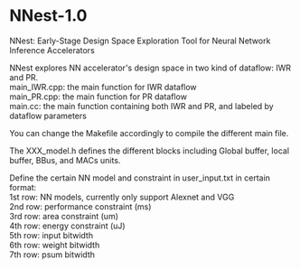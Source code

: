 # NNest-1.0

NNest: Early-Stage Design Space Exploration Tool for Neural Network Inference Accelerators

NNest explores NN accelerator's design space in two kind of dataflow: IWR and PR.</br>
main_IWR.cpp: the main function for IWR dataflow</br>
main_PR.cpp: the main function for PR dataflow</br>
main.cc: the main function containing both IWR and PR, and labeled by dataflow parameters</br>

You can change the Makefile accordingly to compile the different main file.

The XXX_model.h defines the different blocks including Global buffer, local buffer, BBus, and MACs units.

Define the certain NN model and constraint in user_input.txt in certain format: </br>
1st row: NN models, currently only support Alexnet and VGG </br>
2nd row: performance constraint (ms) </br>
3rd row: area constraint (um) </br>
4th row: energy constraint (uJ) </br>
5th row: input bitwidth </br>
6th row: weight bitwidth </br>
7th row: psum bitwidth </br>


